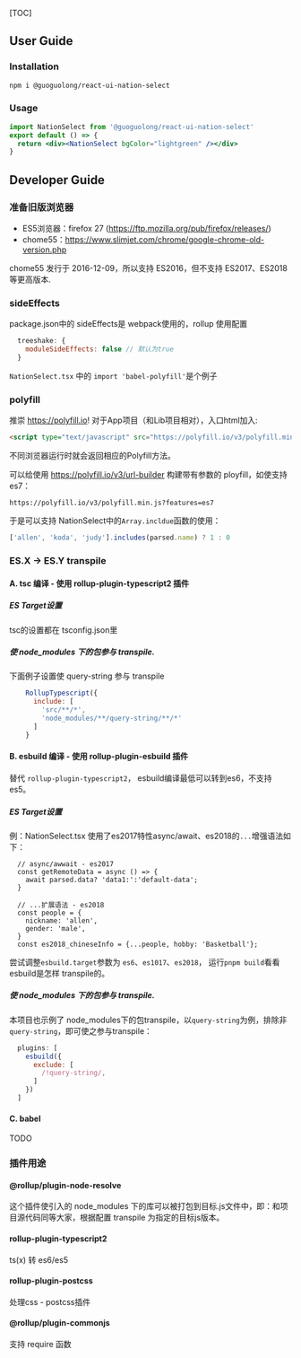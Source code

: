 [TOC]

## User Guide

### Installation

```bash
npm i @guoguolong/react-ui-nation-select
```

### Usage

```jsx
import NationSelect from '@guoguolong/react-ui-nation-select'
export default () => {
  return <div><NationSelect bgColor="lightgreen" /></div>
}
```


## Developer Guide

### 准备旧版浏览器

* ES5浏览器：firefox 27 (https://ftp.mozilla.org/pub/firefox/releases/)
* chome55：https://www.slimjet.com/chrome/google-chrome-old-version.php 

 chome55 发行于 2016-12-09，所以支持 ES2016，但不支持 ES2017、ES2018等更高版本.

### sideEffects

package.json中的 sideEffects是 webpack使用的，rollup 使用配置

```js
  treeshake: {
    moduleSideEffects: false // 默认为true
  }
```

`NationSelect.tsx` 中的 `import 'babel-polyfill'`是个例子


### polyfill

推崇 https://polyfill.io! 对于App项目（和Lib项目相对），入口html加入: 

```html
<script type="text/javascript" src="https://polyfill.io/v3/polyfill.min.js"></script>
```
不同浏览器运行时就会返回相应的Polyfill方法。

可以给使用 https://polyfill.io/v3/url-builder 构建带有参数的 ployfill，如使支持 es7：

```
https://polyfill.io/v3/polyfill.min.js?features=es7 
```
于是可以支持 NationSelect中的`Array.incldue`函数的使用：

```js
['allen', 'koda', 'judy'].includes(parsed.name) ? 1 : 0
```

### ES.X -> ES.Y transpile

#### A. tsc 编译 - 使用 rollup-plugin-typescript2 插件

##### ES Target设置

tsc的设置都在 tsconfig.json里

##### 使 node_modules 下的包参与 transpile.

下面例子设置使 query-string 参与 transpile
```js
    RollupTypescript({
      include: [
        'src/**/*',
        'node_modules/**/query-string/**/*'
      ]
    }
```

#### B. esbuild 编译 - 使用 rollup-plugin-esbuild 插件

替代 `rollup-plugin-typescript2`， esbuild编译最低可以转到es6，不支持es5。

##### ES Target设置

例：NationSelect.tsx 使用了es2017特性async/await、es2018的`...`增强语法如下：
```tsx
  // async/awwait - es2017
  const getRemoteData = async () => {
    await parsed.data? 'data1:':'default-data';
  }

  // ...扩展语法 - es2018
  const people = {
    nickname: 'allen',
    gender: 'male',
  }
  const es2018_chineseInfo = {...people, hobby: 'Basketball'};
```
尝试调整`esbuild.target`参数为 `es6`、`es1017`、`es2018`， 运行`pnpm build`看看 esbuild是怎样 transpile的。

##### 使 node_modules 下的包参与 transpile.
本项目也示例了 node_modules下的包transpile，以`query-string`为例，排除非`query-string`，即可使之参与transpile：
```js
  plugins: [
    esbuild({
      exclude: [
        /!query-string/,
      ]
    })
  ]
```

#### C. babel

TODO

### 插件用途

#### @rollup/plugin-node-resolve

这个插件使引入的 node_modules 下的库可以被打包到目标.js文件中，即：和项目源代码同等大家，根据配置 transpile 为指定的目标js版本。

#### rollup-plugin-typescript2

ts(x) 转 es6/es5

#### rollup-plugin-postcss
处理css - postcss插件

#### @rollup/plugin-commonjs
支持 require 函数

